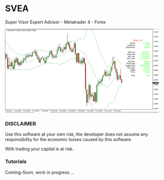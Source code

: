 # SVEA
Super Visor Expert Advisor - Metatrader 4 - Forex

![Main](https://raw.githubusercontent.com/LeonardoCiaccio/SVEA/master/resource/01.SVEA.png)

### DISCLAIMER
Use this software at your own risk, the developer does not assume any responsibility for the economic losses caused by this software.

With trading your capital is at risk.
### Tutorials
Coming-Soon, work in progress ...
